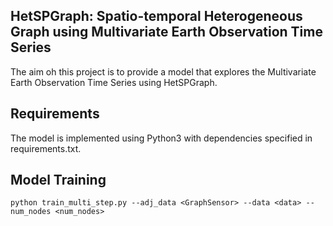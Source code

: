 ## HetSPGraph: Spatio-temporal Heterogeneous Graph using Multivariate Earth Observation Time Series
The aim oh this project is to provide a model that explores the Multivariate Earth Observation Time Series using HetSPGraph.
## Requirements
The model is implemented using Python3 with dependencies specified in requirements.txt.
## Model Training
```
python train_multi_step.py --adj_data <GraphSensor> --data <data> --num_nodes <num_nodes>
```


